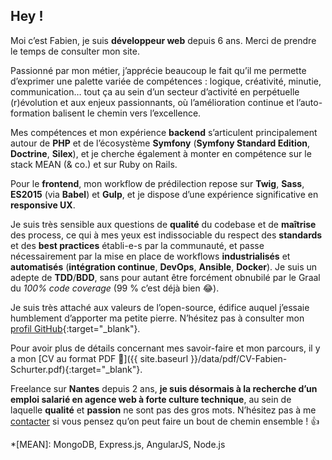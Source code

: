 ## Hey&nbsp;!

Moi c’est Fabien, je suis **développeur web** depuis 6 ans. Merci de prendre le
temps de consulter mon site.

Passionné par mon métier, j’apprécie beaucoup le fait qu’il me permette d’exprimer
une palette variée de compétences&nbsp;: logique, créativité, minutie, communication…
tout ça au sein d’un secteur d’activité en perpétuelle (r)évolution et aux enjeux
passionnants, où l’amélioration continue et l’auto-formation balisent le chemin
vers l’excellence.

Mes compétences et mon expérience **backend** s’articulent principalement autour
de **PHP** et de l’écosystème **Symfony** (**Symfony Standard Edition**,
**Doctrine**, **Silex**), et je cherche également à monter en compétence sur le
stack MEAN (&amp; co.) et sur Ruby on Rails.

Pour le **frontend**, mon workflow de prédilection repose sur **Twig**, **Sass**,
**ES2015** (via **Babel**) et **Gulp**, et je dispose d’une expérience significative
en **responsive UX**.

Je suis très sensible aux questions de **qualité** du codebase et de **maîtrise**
des process, ce qui à mes yeux est indissociable du respect des **standards** et
des **best practices** établi-e-s par la communauté, et passe nécessairement par
la mise en place de workflows **industrialisés** et **automatisés** (**intégration
continue**, **DevOps**, **Ansible**, **Docker**). Je suis un adepte de **TDD**/**BDD**,
sans pour autant être forcément obnubilé par le Graal du *100% code coverage*
(99&nbsp;% c’est déjà bien 😂).

Je suis très attaché aux valeurs de l’open-source, édifice auquel j’essaie
humblement d’apporter ma petite pierre. N’hésitez pas à consulter mon
[profil GitHub](https://github.com/fabschurt){:target="_blank"}.

Pour avoir plus de détails concernant mes savoir-faire et mon parcours, il y a mon
[CV au format PDF 📄]({{ site.baseurl }}/data/pdf/CV-Fabien-Schurter.pdf){:target="_blank"}.

Freelance sur **Nantes** depuis 2 ans, **je suis désormais à la recherche d’un
emploi salarié en agence web à forte culture technique**, au sein de laquelle
**qualité** et **passion** ne sont pas des gros mots. N’hésitez pas à me
[contacter](#contact) si vous pensez qu’on peut faire un bout de chemin
ensemble&nbsp;! 👍

*[MEAN]: MongoDB, Express.js, AngularJS, Node.js
